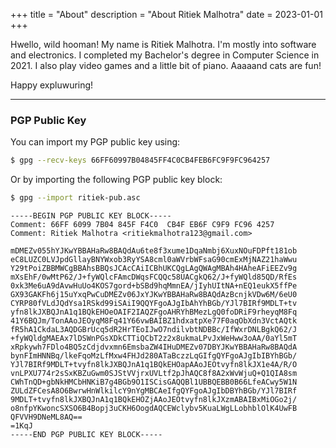 +++
title = "About"
description = "About Ritiek Malhotra"
date = 2023-01-01
+++

Hwello, wild hooman! My name is Ritiek Malhotra. I'm mostly into software and electronics. I completed my Bachelor's degree in Computer Science in 2021. I also play video games and a little bit of piano. Aaaaand cats are fun!

Happy expluwuring!

--------------------

### PGP Public Key

You can import my PGP public key using:
```bash
$ gpg --recv-keys 66FF60997B04845FF4C0CB4FEB6FC9F9FC964257
```

Or by importing the following PGP public key block:
```bash
$ gpg --import ritiek-pub.asc
```

```
-----BEGIN PGP PUBLIC KEY BLOCK-----
Comment: 66FF 6099 7B04 845F F4C0  CB4F EB6F C9F9 FC96 4257
Comment: Ritiek Malhotra <ritiekmalhotra123@gmail.com>

mDMEZv055hYJKwYBBAHaRw8BAQdAu6te8f3xume1DqaNmbj6XuxNOuFDPft181ob
eC8LUZC0LVJpdGllayBNYWxob3RyYSA8cml0aWVrbWFsaG90cmExMjNAZ21haWwu
Y29tPoiZBBMWCgBBAhsBBQsJCAcCAiICBhUKCQgLAgQWAgMBAh4HAheAFiEEZv9g
mXsEhF/0wMtP62/J+fyWQlcFAmcDWqsFCQQc58UACgkQ62/J+fyWQld85QD/RfEs
0xk3Me6uA9dAvwHuUo4KOS7gord+bSBd9hqMmnEA/jIyhUItNA+nEQ1eukX5ffPe
GX93GAKFh6j15uYxqPwCuDMEZv06JxYJKwYBBAHaRw8BAQdAzBcnjkVDw6M/6eU0
CYRP80fVLdJQdYsa1RSkd99iSAiI9QQYFgoAJgIbAhYhBGb/YJl7BIRf9MDLT+tv
yfn8lkJXBQJnA1q1BQkEHOeOAIF2IAQZFgoAHRYhBMezLgQ0foDRiF9rheyqM8Fq
41Y6BQJm/TonAAoJEOyqM8Fq41Y66vwBAIBZ1hdxatpXe77F0aqObXdn3VctAQtk
fR5hA1CkdaL3AQDGBrUcq5dR2HrTEoIJwO7ndilvbtNDBBc/IfWxrDNLBgkQ62/J
+fyWQldgMAEAx7lDSWnPGsXDkCTTiQCbT2z2x8ukmaLPvJxWeHww3oAA/0aYl5mT
xRpkywh7FDlo4BQ5zCdjdvxmn6EmsbaZW4IHuDMEZv07DBYJKwYBBAHaRw8BAQdA
bynFImHNNBq/lkeFqoMzLfMxw4FHJd280ATaBczzLqGIfgQYFgoAJgIbIBYhBGb/
YJl7BIRf9MDLT+tvyfn8lkJXBQJnA1q1BQkEHOapAAoJEOtvyfn8lkJX1e4A/R/O
vnLPXU774r2sSxKBZuGwm0SJStVVjrxUVLtf2pJhAQC8f8A2xWvWjuQ+Q1QIA8sm
CWhTnQD+gbNkHMCbHNKiB7g4BGb9O1ISCisGAQQBl1UBBQEBB0B66LfeACwy5W1N
ZULdZFCesA8O6BwrwHnWlkilcY9nYgMBCAeIfgQYFgoAJgIbDBYhBGb/YJl7BIRf
9MDLT+tvyfn8lkJXBQJnA1q1BQkEHOZjAAoJEOtvyfn8lkJXzmABAIBxMiOGo2j/
o8nfpYKwoncSXSO6B4Bopj3uCKH6OogdAQCEWclybv5KuaLWgLLobhblOlK4UwFB
QFVVH9DNeML8AQ==
=1KqJ
-----END PGP PUBLIC KEY BLOCK-----
```
